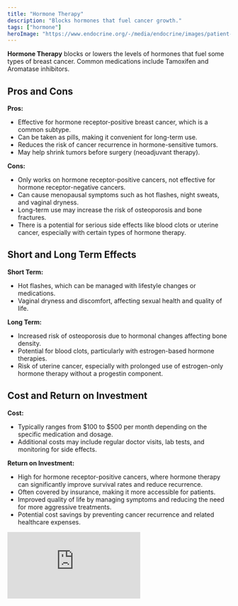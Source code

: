 ```yaml
---
title: "Hormone Therapy"
description: "Blocks hormones that fuel cancer growth."
tags: ["hormone"]
heroImage: "https://www.endocrine.org/-/media/endocrine/images/patient-engagement-webpage/condition-page-images/hormones/hormones_and_endocrine_function_1796x943.jpg"
---
```


**Hormone Therapy** blocks or lowers the levels of hormones that fuel some types of breast cancer. Common medications include Tamoxifen and Aromatase inhibitors.

## Pros and Cons

**Pros:**

- Effective for hormone receptor-positive breast cancer, which is a common subtype.
- Can be taken as pills, making it convenient for long-term use.
- Reduces the risk of cancer recurrence in hormone-sensitive tumors.
- May help shrink tumors before surgery (neoadjuvant therapy).

**Cons:**

- Only works on hormone receptor-positive cancers, not effective for hormone receptor-negative cancers.
- Can cause menopausal symptoms such as hot flashes, night sweats, and vaginal dryness.
- Long-term use may increase the risk of osteoporosis and bone fractures.
- There is a potential for serious side effects like blood clots or uterine cancer, especially with certain types of hormone therapy.

## Short and Long Term Effects

**Short Term:**

- Hot flashes, which can be managed with lifestyle changes or medications.
- Vaginal dryness and discomfort, affecting sexual health and quality of life.

**Long Term:**

- Increased risk of osteoporosis due to hormonal changes affecting bone density.
- Potential for blood clots, particularly with estrogen-based hormone therapies.
- Risk of uterine cancer, especially with prolonged use of estrogen-only hormone therapy without a progestin component.

## Cost and Return on Investment

**Cost:**

- Typically ranges from $100 to $500 per month depending on the specific medication and dosage.
- Additional costs may include regular doctor visits, lab tests, and monitoring for side effects.

**Return on Investment:**

- High for hormone receptor-positive cancers, where hormone therapy can significantly improve survival rates and reduce recurrence.
- Often covered by insurance, making it more accessible for patients.
- Improved quality of life by managing symptoms and reducing the need for more aggressive treatments.
- Potential cost savings by preventing cancer recurrence and related healthcare expenses.




<div class="relative pt-[56.25%] mt-10 md:mt-12 lg:mt-16"><iframe class="absolute top-0 left-0 w-full h-full" src="https://www.youtube.com/embed/dFGRveYPmbc?si=vDV9fgUsjPRjxPVG" 
title="YouTube video player" frameborder="0" allow="accelerometer; autoplay; clipboard-write; encrypted-media; gyroscope; picture-in-picture; web-share" referrerpolicy="strict-origin-when-cross-origin" allowfullscreen></iframe>
</div>